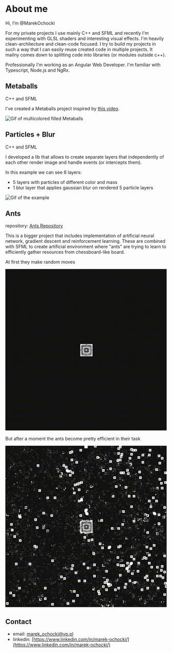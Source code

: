 
# About me
Hi, I’m @MarekOchocki

For my private projects I use mainly C++ and SFML and recently I'm experimenting with GLSL shaders and interesting visual effects.
I'm heavily clean-architecture and clean-code focused. I try to build my projects in such a way that I can easily reuse created code in multiple projects.
It mailny comes down to splitting code into libraries (or modules outside c++). 

Professionally I'm working as an Angular Web Developer. I'm familiar with Typescript, Node.js and NgRx.

## Metaballs
C++ and SFML

I've created a Metaballs project inspired by [this video](https://www.youtube.com/watch?v=6oMZb3yP_H8&t=1451s&ab_channel=Reducible).

![Gif of multicolored filled Metaballs](https://github.com/MarekOchocki/MarekOchocki/blob/main/assets/metaballs.gif)

## Particles + Blur
C++ and SFML

I developed a lib that allows to create separate layers that independently of each other render image and handle events (or intercepts them).

In this example we can see 6 layers:
- 5 layers with particles of different color and mass
- 1 blur layer that applies gaussian blur on rendered 5 particle layers

![Gif of the example](https://github.com/MarekOchocki/MarekOchocki/blob/main/assets/blurParticles.gif)

## Ants
repository: [Ants Repository](https://github.com/MarekOchocki/AntsProject)

This is a bigger project that includes implementation of artificial neural network, gradient descent and reinforcement learning.
These are combined with SFML to create artificial environment where "ants" are trying to learn to efficiently gather resources from chessboard-like board.

At first they make random moves

![Gif of the example](https://github.com/MarekOchocki/MarekOchocki/blob/main/assets/antsStart.gif)


But after a moment the ants become pretty efficient in their task

![Gif of the example](https://github.com/MarekOchocki/MarekOchocki/blob/main/assets/antsSmart.gif)

## Contact

- email: marek_ochocki@vp.pl
- linkedin: [https://www.linkedin.com/in/marek-ochocki/](https://www.linkedin.com/in/marek-ochocki/)

